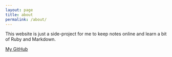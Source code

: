 ```yaml
---
layout: page
title: about
permalink: /about/
---
```


This website is just a side-project for me to keep notes online and learn a bit of Ruby and Markdown.

[My GitHub](https://github.com/yzAlvin)
